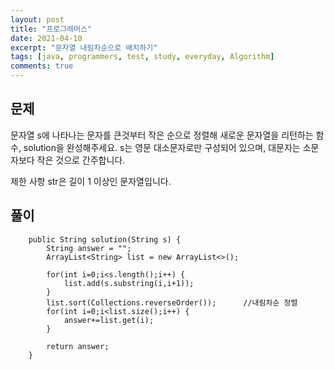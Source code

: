 ```yaml
---
layout: post
title: "프로그래머스"
date: 2021-04-10
excerpt: "문자열 내림차순으로 배치하기"
tags: [java, programmers, test, study, everyday, Algorithm]
comments: true
---
```



## 문제


문자열 s에 나타나는 문자를 큰것부터 작은 순으로 정렬해 새로운 문자열을 리턴하는 함수, solution을 완성해주세요.
s는 영문 대소문자로만 구성되어 있으며, 대문자는 소문자보다 작은 것으로 간주합니다.

제한 사항
str은 길이 1 이상인 문자열입니다.


## 풀이


```
	public String solution(String s) {
        String answer = "";
        ArrayList<String> list = new ArrayList<>();
        
        for(int i=0;i<s.length();i++) {
        	list.add(s.substring(i,i+1));
        }
        list.sort(Collections.reverseOrder());		//내림차순 정렬
        for(int i=0;i<list.size();i++) {
        	answer+=list.get(i);
        }
        
        return answer;
    }
```
